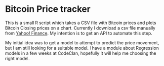 # Bitcoin Price tracker

This is a small R script which takes a CSV file with Bitcoin prices and plots Bitcoin Closing prices on a chart. Currently I download a csv file manually from [Yahoo! Finance](https://finance.yahoo.com/quote/BTC-USD "Link to Yahoo Finance BTC-USD historic prices"). My intention is to get an API to automate this step.

My initial idea was to get a model to attempt to predict the price movement, but I am still looking for a suitable model. I have a module about Regression models in a few weeks at CodeClan, hopefully it will help me choosing the right model. 
